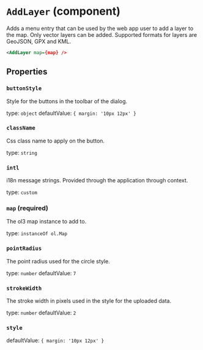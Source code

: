 `AddLayer` (component)
======================

Adds a menu entry that can be used by the web app user to add a layer to the map.
Only vector layers can be added. Supported formats for layers are GeoJSON, GPX and KML.

```xml
<AddLayer map={map} />
```

Properties
----------

### `buttonStyle`

Style for the buttons in the toolbar of the dialog.

type: `object`
defaultValue: `{
  margin: '10px 12px'
}`


### `className`

Css class name to apply on the button.

type: `string`


### `intl`

i18n message strings. Provided through the application through context.

type: `custom`


### `map` (required)

The ol3 map instance to add to.

type: `instanceOf ol.Map`


### `pointRadius`

The point radius used for the circle style.

type: `number`
defaultValue: `7`


### `strokeWidth`

The stroke width in pixels used in the style for the uploaded data.

type: `number`
defaultValue: `2`


### `style`

defaultValue: `{
  margin: '10px 12px'
}`

